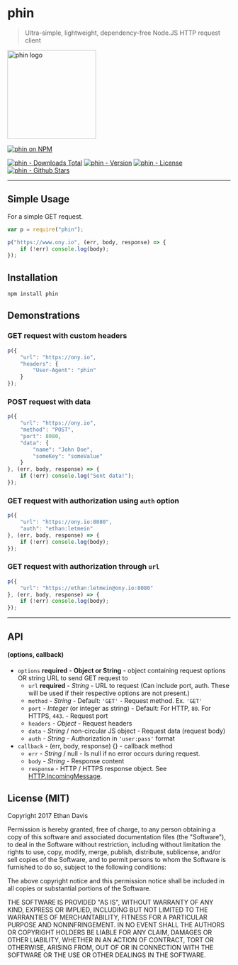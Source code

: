 # phin

> Ultra-simple, lightweight, dependency-free Node.JS HTTP request client

<img src="http://i.imgur.com/SSBM2Pw.png" width="200" alt="phin logo"></img>

[![phin on NPM](https://nodei.co/npm/phin.png)](https://www.npmjs.com/package/phin)

[![phin - Downloads Total](https://img.shields.io/npm/dt/phin.svg)](https://www.npmjs.com/package/phin) [![phin - Version](https://img.shields.io/npm/v/phin.svg)](https://www.npmjs.com/package/phin) [![phin - License](https://img.shields.io/npm/l/phin.svg)](https://www.npmjs.com/package/phin) [![phin - Github Stars](https://img.shields.io/github/stars/FuturisticCake/phin.svg?style=social&label=Star)](https://github.com/FuturisticCake/phin)

---

## Simple Usage
For a simple GET request.

```javascript
var p = require("phin");

p("https://www.ony.io", (err, body, response) => {
	if (!err) console.log(body);
});
```


## Installation

```
npm install phin
```


## Demonstrations

### GET request with custom headers

```javascript
p({
	"url": "https://ony.io",
	"headers": {
		"User-Agent": "phin"
	}
});
```

### POST request with data

```javascript
p({
	"url": "https://ony.io",
	"method": "POST",
	"port": 8080,
	"data": {
		"name": "John Doe",
		"someKey": "someValue"
	}
}, (err, body, response) => {
	if (!err) console.log("Sent data!");
});
```

### GET request with authorization using `auth` option

```javascript
p({
	"url": "https://ony.io:8080",
	"auth": "ethan:letmein"
}, (err, body, response) => {
	if (!err) console.log(body);
});
```

### GET request with authorization through `url`

```javascript
p({
	"url": "https://ethan:letmein@ony.io:8080"
}, (err, body, response) => {
	if (!err) console.log(body);
});
```


---

## API

#### (options, callback)

* `options` **required** - __Object or String__ - object containing request options OR string URL to send GET request to
	* `url` **required** - _String_ - URL to request (Can include port, auth. These will be used if their respective options are not present.)
	* `method` - _String_ - Default: `'GET'` - Request method. Ex. `'GET'`
	* `port` - _Integer_ (or integer as string) - Default: For HTTP, `80`. For HTTPS, `443`. - Request port
	* `headers` - _Object_ - Request headers
	* `data` - _String_ / non-circular JS object - Request data (request body)
	* `auth` - _String_ - Authorization in `'user:pass'` format
* `callback` - (err, body, response) {} - callback method
	* `err` - _String_ / null - Is null if no error occurs during request.
	* `body` - _String_ - Response content
	* `response` - HTTP / HTTPS response object. See [HTTP.IncomingMessage](https://nodejs.org/dist/latest-v7.x/docs/api/http.html#http_class_http_incomingmessage).


## License (MIT)

Copyright 2017 Ethan Davis

Permission is hereby granted, free of charge, to any person obtaining a copy of this software and associated documentation files (the "Software"), to deal in the Software without restriction, including without limitation the rights to use, copy, modify, merge, publish, distribute, sublicense, and/or sell copies of the Software, and to permit persons to whom the Software is furnished to do so, subject to the following conditions:

The above copyright notice and this permission notice shall be included in all copies or substantial portions of the Software.

THE SOFTWARE IS PROVIDED "AS IS", WITHOUT WARRANTY OF ANY KIND, EXPRESS OR IMPLIED, INCLUDING BUT NOT LIMITED TO THE WARRANTIES OF MERCHANTABILITY, FITNESS FOR A PARTICULAR PURPOSE AND NONINFRINGEMENT. IN NO EVENT SHALL THE AUTHORS OR COPYRIGHT HOLDERS BE LIABLE FOR ANY CLAIM, DAMAGES OR OTHER LIABILITY, WHETHER IN AN ACTION OF CONTRACT, TORT OR OTHERWISE, ARISING FROM, OUT OF OR IN CONNECTION WITH THE SOFTWARE OR THE USE OR OTHER DEALINGS IN THE SOFTWARE.
